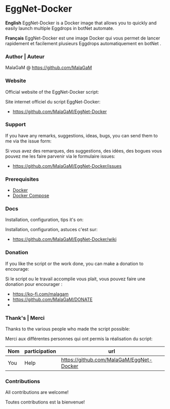 # EggNet-Docker
**English**
EggNet-Docker is a Docker image that allows you to quickly and easily launch multiple Eggdrops in botNet automate.

**Français**
EggNet-Docker est une image Docker qui vous permet de lancer rapidement et facilement plusieurs Eggdrops automatiquement en botNet .


### Author | Auteur
MalaGaM @ https://github.com/MalaGaM

### Website
Official website of the EggNet-Docker script:

Site internet officiel du script EggNet-Docker:
* https://github.com/MalaGaM/EggNet-Docker

### Support
If you have any remarks, suggestions, ideas, bugs, you can send them to me via the issue form:

Si vous avez des remarques, des suggestions, des idées, des bogues vous pouvez me les faire parvenir via le formulaire issues:
* https://github.com/MalaGaM/EggNet-Docker/issues

### Prerequisites
* [Docker](https://docs.docker.com/get-docker)
* [Docker Compose](https://docs.docker.com/compose/install)

### Docs
Installation, configuration, tips it's on:

Installation, configuration, astuces c'est sur:
* https://github.com/MalaGaM/EggNet-Docker/wiki

### Donation
If you like the script or the work done, you can make a donation to encourage:

Si le script ou le travail accomplie vous plait, vous pouvez faire une donation pour encourager :
* https://ko-fi.com/malagam
* https://github.com/MalaGaM/DONATE
* 
### Thank's | Merci
Thanks to the various people who made the script possible:

Merci aux différentes personnes qui ont permis la réalisation du script:

Nom | participation | url
---------|----------|---------
You | Help | https://github.com/MalaGaM/EggNet-Docker


### Contributions
All contributions are welcome!

Toutes contributions est la bienvenue!
